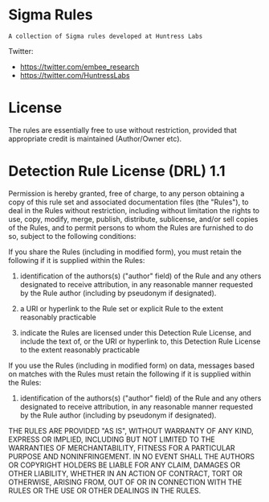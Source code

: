 # Sigma Rules

`A collection of Sigma rules developed at Huntress Labs`

Twitter: 
- https://twitter.com/embee_research
- https://twitter.com/HuntressLabs

# License

The rules are essentially free to use without restriction, provided that appropriate credit is maintained (Author/Owner etc). 

# Detection Rule License (DRL) 1.1

Permission is hereby granted, free of charge, to any person obtaining a copy of this rule set and associated documentation files (the "Rules"), to deal in the Rules without restriction, including without limitation the rights to use, copy, modify, merge, publish, distribute, sublicense, and/or sell copies of the Rules, and to permit persons to whom the Rules are furnished to do so, subject to the following conditions:

If you share the Rules (including in modified form), you must retain the following if it is supplied within the Rules:

1. identification of the authors(s) ("author" field) of the Rule and any others designated to receive attribution, in any reasonable manner requested by the Rule author (including by pseudonym if designated).

2. a URI or hyperlink to the Rule set or explicit Rule to the extent reasonably practicable

3. indicate the Rules are licensed under this Detection Rule License, and include the text of, or the URI or hyperlink to, this Detection Rule License to the extent reasonably practicable

If you use the Rules (including in modified form) on data, messages based on matches with the Rules must retain the following if it is supplied within the Rules:

1. identification of the authors(s) ("author" field) of the Rule and any others designated to receive attribution, in any reasonable manner requested by the Rule author (including by pseudonym if designated).

THE RULES ARE PROVIDED "AS IS", WITHOUT WARRANTY OF ANY KIND, EXPRESS OR IMPLIED, INCLUDING BUT NOT LIMITED TO THE WARRANTIES OF MERCHANTABILITY, FITNESS FOR A PARTICULAR PURPOSE AND NONINFRINGEMENT. IN NO EVENT SHALL THE AUTHORS OR COPYRIGHT HOLDERS BE LIABLE FOR ANY CLAIM, DAMAGES OR OTHER LIABILITY, WHETHER IN AN ACTION OF CONTRACT, TORT OR OTHERWISE, ARISING FROM, OUT OF OR IN CONNECTION WITH THE RULES OR THE USE OR OTHER DEALINGS IN THE RULES.
